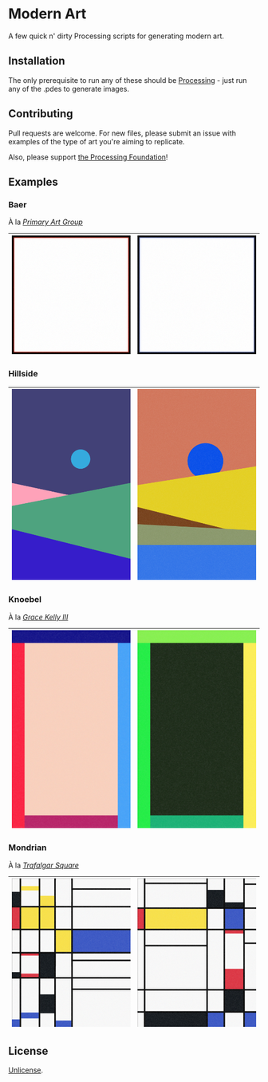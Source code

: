 # Modern Art

A few quick n' dirty Processing scripts for generating modern art.

## Installation

The only prerequisite to run any of these should be [Processing](https://processing.org/) - just run any of the .pdes to generate images.

## Contributing
Pull requests are welcome. For new files, please submit an issue with examples of the type of art you're aiming to replicate.

Also, please support [the Processing Foundation](https://processingfoundation.org/)!

## Examples

### Baer

À la [_Primary Art Group_](https://www.moma.org/collection/works/79825?sov_referrer=art_term&art_term_id=59)

![Baer](samples/baer1.png)      |   ![Baer](samples/baer2.png)
:-------------------------:|:-------------------------:

### Hillside

![Hillside](samples/hillside1.png)      |   ![Hillside](samples/hillside2.png)
:-------------------------:|:-------------------------:

### Knoebel

À la [_Grace Kelly III_](https://zkm.de/en/artwork/grace-kelly-iii-94)

![Knoebel](samples/knoebel1.png)      |   ![Knoebel](samples/knoebel2.png)
:-------------------------:|:-------------------------:

### Mondrian

À la [_Trafalgar Square_](https://www.moma.org/collection/works/79879)

![Mondrian](samples/mondrian1.png)      |   ![Mondrian](samples/mondrian2.png)
:-------------------------:|:-------------------------:

## License
[Unlicense](https://unlicense.org/).
